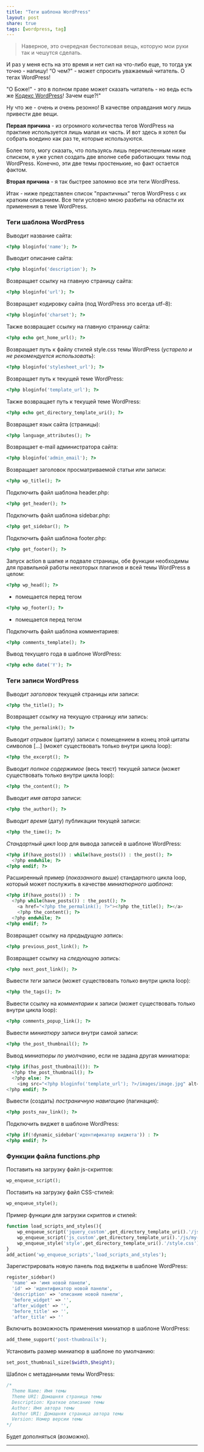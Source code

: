 ```yaml
---
title: "Теги шаблона WordPress"
layout: post
share: true
tags: [wordpress, tag]
---
```

> Наверное, это очередная бестолковая вещь, которую мои руки так и чешутся сделать.

И раз у меня есть на это время и нет сил на что-либо еще, то тогда уж точно - напишу! “О чем?" - может спросить уважаемый читатель. О тегах WordPress!

"О Боже!" - это в полном праве может сказать читатель - но ведь есть же [Кодекс WordPress][1]! Зачем еще?!"

Ну что же - очень и очень резонно! В качестве оправдания могу лишь привести две вещи.

**Первая причина** - из огромного количества тегов WordPress на практике используется лишь малая их часть. И вот здесь я хотел бы собрать воедино как раз те, которые используются.

Более того, могу сказать, что пользуясь лишь перечисленным ниже списком, я уже успел создать две вполне себе работающих темы под WordPress. Конечно, эти две темы простенькие, но факт остается фактом.

**Вторая причина** - я так быстрее запомню все эти теги WordPress.

Итак - ниже представлен список "практичных" тегов WordPress с их кратким описанием. Все теги условно мною разбиты на области их применения в теме WordPress.

### Теги шаблона WordPress

Выводит название сайта:

~~~ php
<?php bloginfo('name'); ?>
~~~

Выводит описание сайта:

~~~ php
<?php bloginfo('description'); ?>
~~~

Возвращает ссылку на главную страницу сайта:

~~~ php
<?php bloginfo('url'); ?>
~~~

Возвращает кодировку сайта (под WordPress это всегда utf–8):

~~~ php
<?php bloginfo('charset'); ?>
~~~

Также возвращает ссылку на главную страницу сайта:

~~~ php
<?php echo get_home_url(); ?>
~~~

Возвращает путь к файлу стилей style.css темы WordPress (*устарело и не рекомендуется использовать*):

~~~ php
<?php bloginfo('stylesheet_url'); ?>
~~~

Возвращает путь к текущей теме WordPress:

~~~ php
<?php bloginfo('template_url'); ?>
~~~

Также возвращает путь к текущей теме WordPress:

~~~ php
<?php echo get_directory_template_uri(); ?>
~~~

Возвращает язык сайта (страницы):

~~~ php
<?php language_attributes(); ?>
~~~

Возвращает e-mail администратора сайта:

~~~ php
<?php bloginfo('admin_email'); ?>
~~~

Возвращает заголовок просматриваемой статьи или записи:

~~~ php
<?php wp_title(); ?>
~~~

Подключить файл шаблона header.php:

~~~ php
<?php get_header(); ?>
~~~

Подключить файл шаблона sidebar.php:

~~~ php
<?php get_sidebar(); ?>
~~~

Подключить файл шаблона footer.php:

~~~ php
<?php get_footer(); ?>
~~~

Запуск action в шапке и подвале страницы, обе функции необходимы для правильной работы некоторых плагинов и всей темы WordPress в целом:

~~~ php
<?php wp_head(); ?>
~~~

- помещается перед тегом

~~~ php
<?php wp_footer(); ?>
~~~

- помещается перед тегом

Подключить файл шаблона комментариев:

~~~ php
<?php comments_template(); ?>
~~~

Вывод текущего года в шаблоне WordPress:

~~~ php
<?php echo date('Y'); ?>
~~~

### Теги записи WordPress

Выводит *заголовок* текущей страницы или записи:

~~~ php
<?php the_title(); ?>
~~~

Возвращает *ссылку* на текущую страницу или запись:

~~~ php
<?php the_permalink(); ?>
~~~

Выводит *отрывок* (цитату) записи с помещением в конец этой цитаты символов \[…\] (может существовать только внутри цикла loop):

~~~ php
<?php the_excerpt(); ?>
~~~

Выводит *полное содержимое* (весь текст) текущей записи (может существовать только внутри цикла loop):

~~~ php
<?php the_content(); ?>
~~~

Выводит *имя автора* записи:

~~~ php
<?php the_author(); ?>
~~~

Выводит *время* (дату) публикации текущей записи:

~~~ php
<?php the_time(); ?>
~~~

*Стандартный цикл* loop для вывода записей в шаблоне WordPress:

~~~ php
<?php if(have_posts()) : while(have_posts()) : the_post(); ?>
  <?php endwhile; ?>
<?php endif; ?>
~~~

Расширенный пример (*показанного выше*) стандартного цикла loop, который может послужить в качестве *миниатюрного шаблона*:

~~~ php
<?php if(have_posts()) : ?>
  <?php while(have_posts()) : the_post(); ?>
    <a href="<?php the_permalink(); ?>"><?php the_title(); ?></a>
    <?php the_content(); ?>
  <?php endwhile; ?>
<?php endif; ?>
~~~

Возвращает ссылку на *предыдущую запись*:

~~~ php
<?php previous_post_link(); ?>
~~~

Возвращает ссылку на *следующую запись*:

~~~ php
<?php next_post_link(); ?>
~~~

Вывести *теги* записи (может существовать только внутри цикла loop):

~~~ php
<?php the_tags(); ?>
~~~

Вывести ссылку на *комментарии* к записи (может существовать только внутри цикла loop):

~~~ php
<?php comments_popup_link(); ?>
~~~

Вывести *миниатюру* записи внутри самой записи:

~~~ php
<?php the_post_thumbnail(); ?>
~~~

Вывод *миниатюры по умолчанию*, если не задана другая миниатюра:

~~~ php
<?php if(has_post_thumbnail()): ?>
  <?php the_post_thumbnail(); ?>
  <?php else: ?>
    <img src="<?php bloginfo('template_url'); ?>/images/image.jpg" alt="Image">
<?php endif; ?>
~~~

Вывести (создать) *постраничную навигацию* (пагинация):

~~~ php
<?php posts_nav_link(); ?>
~~~

Подключить виджет в шаблоне WordPress:

~~~ php
<?php if(!dynamic_sidebar('идентификатор виджета')) : ?>
<?php endif; ?>
~~~

### Функции файла functions.php

Поставить на загрузку файл js-скриптов:

~~~ php
wp_enqueue_script();
~~~

Поставить на загрузку файл CSS-стилей:

~~~ php
wp_enqueue_style();
~~~

Пример функции для загрузки скриптов и стилей:

~~~ php
function load_scripts_and_styles(){
	wp_enqueue_script('jquery_custom',get_directory_template_uri().'/js/my-jquery.js');
	wp_enqueue_script('js_custom',get_directory_template_uri().'/js/my-js.js');
	wp_enqueue_style('style',get_directory_template_uri().'/style.css');
}
add_action('wp_enqueue_scripts','load_scripts_and_styles');
~~~

Зарегистрировать новую панель под виджеты в шаблоне WordPress:

~~~ php
register_sidebar()
  'name' => 'имя новой панели',
  'id' => 'идентификатор новой панели',
  'description' => 'описание новой панели',
  'before_widget' => '',
  'after_widget' => '',
  'before_title' => '',
  'after_title' => ''
~~~

Включить возможность применения миниатюр в шаблоне WordPress:

~~~ php
add_theme_support('post-thumbnails');
~~~

Установить размер миниатюр в шаблоне по умолчанию:

~~~ php
set_post_thumbnail_size($width,$height);
~~~

Шаблон с метаданными темы WordPress:

~~~ php
/*
  Theme Name: Имя темы
  Theme URI: Домашняя страница темы
  Description: Краткое описание темы
  Author: Имя автора темы
  Author URI: Домашняя страница автора темы
  Version: Номер версии темы
*/
~~~

Будет дополняться (*возможно*).

[1]: http://codex.wordpress.org/ "Codex WordPress"

----